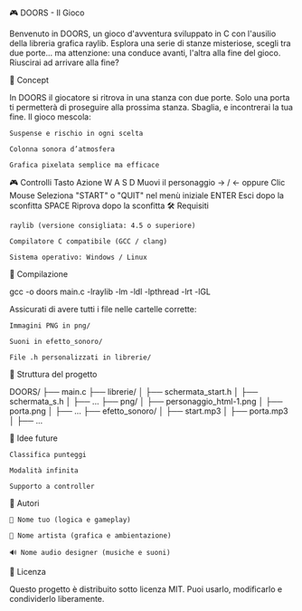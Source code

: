 🎮 DOORS - Il Gioco

Benvenuto in DOORS, un gioco d'avventura sviluppato in C con l'ausilio della libreria grafica raylib. Esplora una serie di stanze misteriose, scegli tra due porte... ma attenzione: una conduce avanti, l'altra alla fine del gioco. Riuscirai ad arrivare alla fine?

🧠 Concept

In DOORS il giocatore si ritrova in una stanza con due porte. Solo una porta ti permetterà di proseguire alla prossima stanza. Sbaglia, e incontrerai la tua fine. Il gioco mescola:

    Suspense e rischio in ogni scelta

    Colonna sonora d’atmosfera

    Grafica pixelata semplice ma efficace

🎮 Controlli
Tasto	Azione
W A S D	Muovi il personaggio
→ / ← oppure Clic Mouse	Seleziona "START" o "QUIT" nel menù iniziale
ENTER	Esci dopo la sconfitta
SPACE	Riprova dopo la sconfitta
🛠️ Requisiti

    raylib (versione consigliata: 4.5 o superiore)

    Compilatore C compatibile (GCC / clang)

    Sistema operativo: Windows / Linux

🔧 Compilazione

gcc -o doors main.c -lraylib -lm -ldl -lpthread -lrt -lGL

Assicurati di avere tutti i file nelle cartelle corrette:

    Immagini PNG in png/

    Suoni in efetto_sonoro/

    File .h personalizzati in librerie/

📁 Struttura del progetto

DOORS/
├── main.c
├── librerie/
│   ├── schermata_start.h
│   ├── schermata_s.h
│   ├── ...
├── png/
│   ├── personaggio_html-1.png
│   ├── porta.png
│   ├── ...
├── efetto_sonoro/
│   ├── start.mp3
│   ├── porta.mp3
│   ├── ...

🚀 Idee future

    Classifica punteggi

    Modalità infinita

    Supporto a controller

👥 Autori

    👾 Nome tuo (logica e gameplay)

    🎨 Nome artista (grafica e ambientazione)

    🔊 Nome audio designer (musiche e suoni)

📜 Licenza

Questo progetto è distribuito sotto licenza MIT. Puoi usarlo, modificarlo e condividerlo liberamente.
